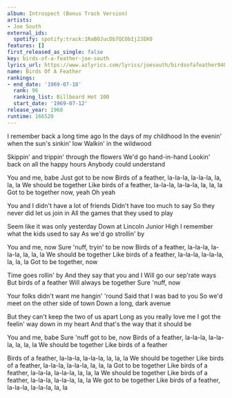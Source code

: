 ```yaml
---
album: Introspect (Bonus Track Version)
artists:
- Joe South
external_ids:
  spotify: spotify:track:1RaBOJucDb7QCObIj2JEKO
features: []
first_released_as_single: false
key: birds-of-a-feather-joe-south
lyrics_url: https://www.azlyrics.com/lyrics/joesouth/birdsofafeather940066.html
name: Birds Of A Feather
rankings:
- end_date: '1969-07-18'
  rank: 96
  ranking_list: Billboard Hot 100
  start_date: '1969-07-12'
release_year: 1968
runtime: 166520
---
```

I remember back a long time ago
In the days of my childhood
In the evenin' when the sun's sinkin' low
Walkin' in the wildwood

Skippin' and trippin' through the flowers
We'd go hand-in-hand
Lookin' back on all the happy hours
Anybody could understand

You and me, babe
Just got to be now
Birds of a feather, la-la-la, la-la-la, la, la, la
We should be together
Like birds of a feather, la-la-la, la-la-la, la, la, la
Got to be together now, yeah
Oh yeah

You and I didn't have a lot of friends
Didn't have too much to say
So they never did let us join in
All the games that they used to play

Seem like it was only yesterday
Down at Lincoln Junior High
I remember what the kids used to say
As we'd go strollin' by

You and me, now
Sure 'nuff, tryin' to be now
Birds of a feather, la-la-la, la-la-la, la, la, la
We should be together
Like birds of a feather, la-la-la, la-la-la, la, la, la
Got to be together, now

Time goes rollin' by
And they say that you and I
Will go our sep'rate ways
But birds of a feather
Will always be together
Sure 'nuff, now

Your folks didn't want me hangin' 'round
Said that I was bad to you
So we'd meet on the other side of town
Down a long, dark avenue

But they can't keep the two of us apart
Long as you really love me
I got the feelin' way down in my heart
And that's the way that it should be

You and me, babe
Sure 'nuff got to be, now
Birds of a feather, la-la-la, la-la-la, la, la, la
We should be together
Like birds of a feather

Birds of a feather, la-la-la, la-la-la, la, la, la
We should be together
Like birds of a feather, la-la-la, la-la-la, la, la, la
Got to be together
Like birds of a feather, la-la-la, la-la-la, la, la, la
We should be together
Like birds of a feather, la-la-la, la-la-la, la, la
We got to be together
Like birds of a feather, la-la-la, la-la-la, la, la
